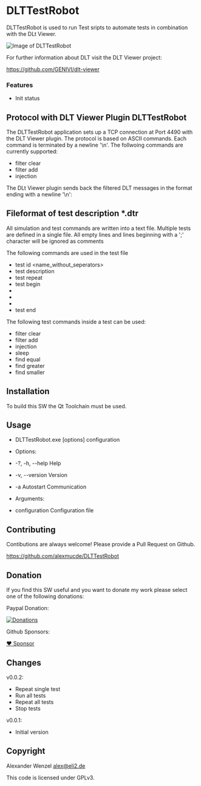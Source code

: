 # DLTTestRobot

DLTTestRobot is used to run Test sripts to automate tests in combination with the DLt Viewer.

![Image of DLTTestRobot](https://github.com/alexmucde/DLTTestRobot/blob/main/doc/images/DLTTestRobot.jpg)

For further information about DLT visit the DLT Viewer project:

https://github.com/GENIVI/dlt-viewer

### Features

* Init status

## Protocol with DLT Viewer Plugin DLTTestRobot

The DLTTestRobot application sets up a TCP connection at Port 4490 with the DLT Viewer plugin.
The protocol is based on ASCII commands. Each command is terminated by a newline '\n'.
The follwoing commands are currently supported:

* filter clear
* filter add <ecuId> <appId> <ctxId>
* injection <ecuId> <command>

The DLt Viewer plugin sends back the filtered DLT messages in the format ending with a newline '\n':

<ecuId> <appId> <ctxId> <decoded payload>

## Fileformat of test description *.dtr

All simulation and test commands are written into a text file.
Multiple tests are defined in a single file.
All empty lines and lines beginning with a ';' character will be ignored as comments

The following commands are used in the test file 

* test id <name_without_seperators>
* test description <extended description>
* test repeat <number>
* test begin
* <test command1>
* <test command2>
* <test commandx>
* test end

The following test commands inside a test can be used:

* filter clear
* filter add <ecuId> <appId> <ctxId>
* injection <ecuId> <command>
* sleep <time in ms>
* find equal <time in ms> <ecuId> <appId> <ctxId> <find text>
* find greater <time in ms> <ecuId> <appId> <ctxId> <valueId> <value>
* find smaller <time in ms> <ecuId> <appId> <ctxId> <valueId> <value>

## Installation

To build this SW the Qt Toolchain must be used.

## Usage

* DLTTestRobot.exe [options] configuration

* Options:
*  -?, -h, --help          Help
*  -v, --version           Version
*  -a                      Autostart Communication

* Arguments:
*  configuration           Configuration file

## Contributing

Contibutions are always welcome! Please provide a Pull Request on Github.

https://github.com/alexmucde/DLTTestRobot

## Donation

If you find this SW useful and you want to donate my work please select one of the following donations:

Paypal Donation:

[![Donations](https://www.paypalobjects.com/en_US/DK/i/btn/btn_donateCC_LG.gif)](https://www.paypal.com/donate?hosted_button_id=YBWSNXYWJJP2Q)

Github Sponsors:

[:heart: Sponsor](https://github.com/sponsors/alexmucde)

## Changes

v0.0.2:

* Repeat single test
* Run all tests
* Repeat all tests
* Stop tests

v0.0.1:

* Initial version

## Copyright

Alexander Wenzel <alex@eli2.de>

This code is licensed under GPLv3.
